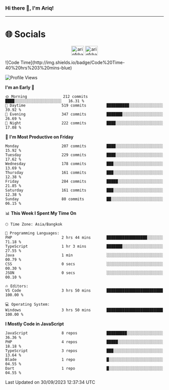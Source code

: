 ### Hi there 👋, I'm Ariq!
<hr>
<h1 align="">🌐 Socials</h1>
<p align="center">
<a href="https://www.linkedin.com/in/ariqfarhan/" target="blank"><img align="center" src="https://raw.githubusercontent.com/rahuldkjain/github-profile-readme-generator/master/src/images/icons/Social/linked-in-alt.svg" alt="ariqfrhan" height="30" width="40" /></a>
<a href="https://instagram.com/ariqfrhan" target="blank"><img align="center" src="https://raw.githubusercontent.com/rahuldkjain/github-profile-readme-generator/master/src/images/icons/Social/instagram.svg" alt="ariqfrhan" height="30" width="40" /></a>
</p>
<!--START_SECTION:waka-->
![Code Time](http://img.shields.io/badge/Code%20Time-40%20hrs%203%20mins-blue)

![Profile Views](http://img.shields.io/badge/Profile%20Views-0-blue)

**I'm an Early 🐤** 

```text
🌞 Morning                212 commits         ████░░░░░░░░░░░░░░░░░░░░░   16.31 % 
🌆 Daytime                519 commits         ██████████░░░░░░░░░░░░░░░   39.92 % 
🌃 Evening                347 commits         ███████░░░░░░░░░░░░░░░░░░   26.69 % 
🌙 Night                  222 commits         ████░░░░░░░░░░░░░░░░░░░░░   17.08 % 
```
📅 **I'm Most Productive on Friday** 

```text
Monday                   207 commits         ████░░░░░░░░░░░░░░░░░░░░░   15.92 % 
Tuesday                  229 commits         ████░░░░░░░░░░░░░░░░░░░░░   17.62 % 
Wednesday                178 commits         ███░░░░░░░░░░░░░░░░░░░░░░   13.69 % 
Thursday                 161 commits         ███░░░░░░░░░░░░░░░░░░░░░░   12.38 % 
Friday                   284 commits         █████░░░░░░░░░░░░░░░░░░░░   21.85 % 
Saturday                 161 commits         ███░░░░░░░░░░░░░░░░░░░░░░   12.38 % 
Sunday                   80 commits          ██░░░░░░░░░░░░░░░░░░░░░░░   06.15 % 
```


📊 **This Week I Spent My Time On** 

```text
🕑︎ Time Zone: Asia/Bangkok

💬 Programming Languages: 
PHP                      2 hrs 44 mins       ██████████████████░░░░░░░   71.18 % 
TypeScript               1 hr 3 mins         ███████░░░░░░░░░░░░░░░░░░   27.55 % 
Java                     1 min               ░░░░░░░░░░░░░░░░░░░░░░░░░   00.79 % 
CSS                      0 secs              ░░░░░░░░░░░░░░░░░░░░░░░░░   00.30 % 
JSON                     0 secs              ░░░░░░░░░░░░░░░░░░░░░░░░░   00.10 % 

🔥 Editors: 
VS Code                  3 hrs 50 mins       █████████████████████████   100.00 % 

💻 Operating System: 
Windows                  3 hrs 50 mins       █████████████████████████   100.00 % 
```

**I Mostly Code in JavaScript** 

```text
JavaScript               8 repos             █████████░░░░░░░░░░░░░░░░   36.36 % 
PHP                      4 repos             █████░░░░░░░░░░░░░░░░░░░░   18.18 % 
TypeScript               3 repos             ███░░░░░░░░░░░░░░░░░░░░░░   13.64 % 
Blade                    1 repo              █░░░░░░░░░░░░░░░░░░░░░░░░   04.55 % 
Dart                     1 repo              █░░░░░░░░░░░░░░░░░░░░░░░░   04.55 % 
```




 Last Updated on 30/09/2023 12:37:34 UTC
<!--END_SECTION:waka-->
